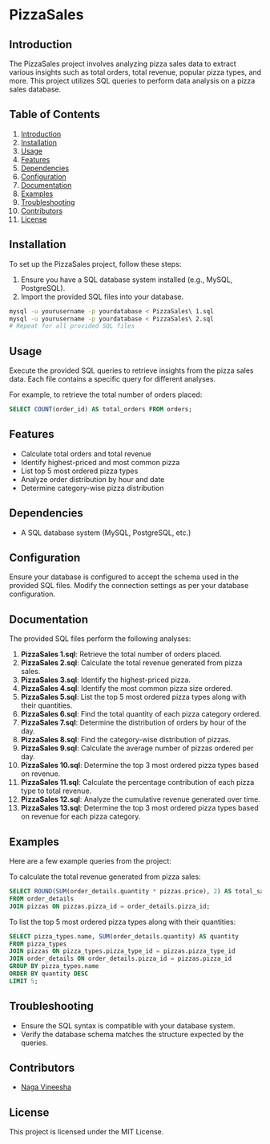 # PizzaSales

## Introduction
The PizzaSales project involves analyzing pizza sales data to extract various insights such as total orders, total revenue, popular pizza types, and more. This project utilizes SQL queries to perform data analysis on a pizza sales database.

## Table of Contents
1. [Introduction](#introduction)
2. [Installation](#installation)
3. [Usage](#usage)
4. [Features](#features)
5. [Dependencies](#dependencies)
6. [Configuration](#configuration)
7. [Documentation](#documentation)
8. [Examples](#examples)
9. [Troubleshooting](#troubleshooting)
10. [Contributors](#contributors)
11. [License](#license)

## Installation
To set up the PizzaSales project, follow these steps:
1. Ensure you have a SQL database system installed (e.g., MySQL, PostgreSQL).
2. Import the provided SQL files into your database.

```sh
mysql -u yourusername -p yourdatabase < PizzaSales\ 1.sql
mysql -u yourusername -p yourdatabase < PizzaSales\ 2.sql
# Repeat for all provided SQL files
```

## Usage
Execute the provided SQL queries to retrieve insights from the pizza sales data. Each file contains a specific query for different analyses. 

For example, to retrieve the total number of orders placed:
```sql
SELECT COUNT(order_id) AS total_orders FROM orders;
```

## Features
- Calculate total orders and total revenue
- Identify highest-priced and most common pizza
- List top 5 most ordered pizza types
- Analyze order distribution by hour and date
- Determine category-wise pizza distribution

## Dependencies
- A SQL database system (MySQL, PostgreSQL, etc.)

## Configuration
Ensure your database is configured to accept the schema used in the provided SQL files. Modify the connection settings as per your database configuration.

## Documentation
The provided SQL files perform the following analyses:

1. **PizzaSales 1.sql**: Retrieve the total number of orders placed.
2. **PizzaSales 2.sql**: Calculate the total revenue generated from pizza sales.
3. **PizzaSales 3.sql**: Identify the highest-priced pizza.
4. **PizzaSales 4.sql**: Identify the most common pizza size ordered.
5. **PizzaSales 5.sql**: List the top 5 most ordered pizza types along with their quantities.
6. **PizzaSales 6.sql**: Find the total quantity of each pizza category ordered.
7. **PizzaSales 7.sql**: Determine the distribution of orders by hour of the day.
8. **PizzaSales 8.sql**: Find the category-wise distribution of pizzas.
9. **PizzaSales 9.sql**: Calculate the average number of pizzas ordered per day.
10. **PizzaSales 10.sql**: Determine the top 3 most ordered pizza types based on revenue.
11. **PizzaSales 11.sql**: Calculate the percentage contribution of each pizza type to total revenue.
12. **PizzaSales 12.sql**: Analyze the cumulative revenue generated over time.
13. **PizzaSales 13.sql**: Determine the top 3 most ordered pizza types based on revenue for each pizza category.

## Examples
Here are a few example queries from the project:

To calculate the total revenue generated from pizza sales:
```sql
SELECT ROUND(SUM(order_details.quantity * pizzas.price), 2) AS total_sales
FROM order_details
JOIN pizzas ON pizzas.pizza_id = order_details.pizza_id;
```

To list the top 5 most ordered pizza types along with their quantities:
```sql
SELECT pizza_types.name, SUM(order_details.quantity) AS quantity
FROM pizza_types
JOIN pizzas ON pizza_types.pizza_type_id = pizzas.pizza_type_id
JOIN order_details ON order_details.pizza_id = pizzas.pizza_id
GROUP BY pizza_types.name
ORDER BY quantity DESC
LIMIT 5;
```

## Troubleshooting
- Ensure the SQL syntax is compatible with your database system.
- Verify the database schema matches the structure expected by the queries.

## Contributors
- [Naga Vineesha](nagavineesha18.v@gmail.com)

## License
This project is licensed under the MIT License.
